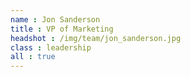 ```yaml
---
name : Jon Sanderson
title : VP of Marketing
headshot : /img/team/jon_sanderson.jpg
class : leadership
all : true
---
```

